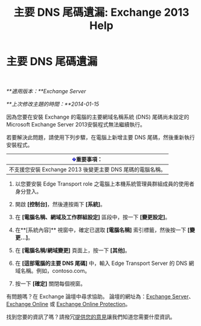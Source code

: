 ﻿---
title: '主要 DNS 尾碼遺漏: Exchange 2013 Help'
TOCTitle: 主要 DNS 尾碼遺漏
ms:assetid: 310765bf-a650-4a3d-a5e4-6173b559d4f6
ms:mtpsurl: https://technet.microsoft.com/zh-tw/library/ms.exch.setupreadiness.fqdnmissing(v=EXCHG.150)
ms:contentKeyID: 61204225
ms.date: 05/21/2018
mtps_version: v=EXCHG.150
ms.translationtype: MT
---

# 主要 DNS 尾碼遺漏

 

_**適用版本：**Exchange Server_

_**上次修改主題的時間：**2014-01-15_

因為您要在安裝 Exchange 的電腦的主要網域名稱系統 (DNS) 尾碼尚未設定的 Microsoft Exchange Server 2013安裝程式無法繼續執行。

若要解決此問題，請使用下列步驟，在電腦上新增主要 DNS 尾碼，然後重新執行安裝程式。

<table>
<thead>
<tr class="header">
<th><img src="images/Bb124558.important(EXCHG.150).gif" title="重要事項" alt="重要事項" />重要事項：</th>
</tr>
</thead>
<tbody>
<tr class="odd">
<td>不支援您安裝 Exchange 2013 後變更主要 DNS 尾碼的電腦名稱。</td>
</tr>
</tbody>
</table>


1.  以您要安裝 Edge Transport role 之電腦上本機系統管理員群組成員的使用者身分登入。

2.  開啟 **\[控制台\]**，然後連按兩下 **\[系統\]**。

3.  在 **\[電腦名稱、網域及工作群組設定\]** 區段中，按一下 **\[變更設定\]**。

4.  在**\[系統內容\]** 視窗中，確定已選取 **\[電腦名稱\]** 索引標籤，然後按一下 **\[變更...\]**。

5.  在 **\[電腦名稱/網域變更\]** 頁面上，按一下 **\[其他\]**。

6.  在 **\[這部電腦的主要 DNS 尾碼\]** 中，輸入 Edge Transport Server 的 DNS 網域名稱。例如，contoso.com。

7.  按一下 **\[確定\]** 關閉每個視窗。

有問題嗎？在 Exchange 論壇中尋求協助。 論壇的網址為：[Exchange Server](https://go.microsoft.com/fwlink/p/?linkid=60612)、 [Exchange Online](https://go.microsoft.com/fwlink/p/?linkid=267542) 或 [Exchange Online Protection](https://go.microsoft.com/fwlink/p/?linkid=285351)。

找到您要的資訊了嗎？請撥冗[提供您的意見](mailto:exsetuphelpfeedback@microsoft.com?subject=exchange%202013%20setup%20help%20feedbac)讓我們知道您需要什麼資訊。


